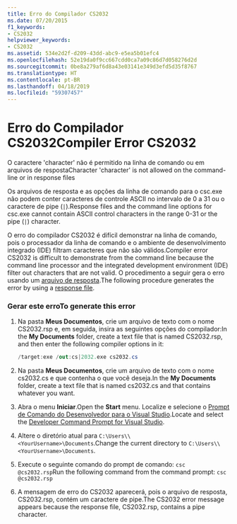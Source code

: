 ```yaml
---
title: Erro do Compilador CS2032
ms.date: 07/20/2015
f1_keywords:
- CS2032
helpviewer_keywords:
- CS2032
ms.assetid: 534e2d2f-d209-43dd-abc9-e5ea5b01efc4
ms.openlocfilehash: 52e19da0f9cc667cdd0ca7a09c86d7d058276d2d
ms.sourcegitcommit: 0be8a279af6d8a43e03141e349d3efd5d35f8767
ms.translationtype: HT
ms.contentlocale: pt-BR
ms.lasthandoff: 04/18/2019
ms.locfileid: "59307457"
---
```

# <a name="compiler-error-cs2032"></a><span data-ttu-id="b78bb-102">Erro do Compilador CS2032</span><span class="sxs-lookup"><span data-stu-id="b78bb-102">Compiler Error CS2032</span></span>
<span data-ttu-id="b78bb-103">O caractere 'character' não é permitido na linha de comando ou em arquivos de resposta</span><span class="sxs-lookup"><span data-stu-id="b78bb-103">Character 'character' is not allowed on the command-line or in response files</span></span>  
  
 <span data-ttu-id="b78bb-104">Os arquivos de resposta e as opções da linha de comando para o csc.exe não podem conter caracteres de controle ASCII no intervalo de 0 a 31 ou o caractere de pipe (`|`).</span><span class="sxs-lookup"><span data-stu-id="b78bb-104">Response files and the command line options for csc.exe cannot contain ASCII control characters in the range 0-31 or the pipe (`|`) character.</span></span>  
  
 <span data-ttu-id="b78bb-105">O erro do compilador CS2032 é difícil demonstrar na linha de comando, pois o processador da linha de comando e o ambiente de desenvolvimento integrado (IDE) filtram caracteres que não são válidos.</span><span class="sxs-lookup"><span data-stu-id="b78bb-105">Compiler error CS2032 is difficult to demonstrate from the command line because the command line processor and the integrated development environment (IDE) filter out characters that are not valid.</span></span> <span data-ttu-id="b78bb-106">O procedimento a seguir gera o erro usando um [arquivo de resposta](../../../csharp/language-reference/compiler-options/response-file-compiler-option.md).</span><span class="sxs-lookup"><span data-stu-id="b78bb-106">The following procedure generates the error by using a [response file](../../../csharp/language-reference/compiler-options/response-file-compiler-option.md).</span></span>  
  
### <a name="to-generate-this-error"></a><span data-ttu-id="b78bb-107">Gerar este erro</span><span class="sxs-lookup"><span data-stu-id="b78bb-107">To generate this error</span></span>  
  
1. <span data-ttu-id="b78bb-108">Na pasta **Meus Documentos**, crie um arquivo de texto com o nome CS2032.rsp e, em seguida, insira as seguintes opções do compilador:</span><span class="sxs-lookup"><span data-stu-id="b78bb-108">In the **My Documents** folder, create a text file that is named CS2032.rsp, and then enter the following compiler options in it:</span></span>  
  
    ```csharp  
    /target:exe /out:cs|2032.exe cs2032.cs  
    ```  
  
2. <span data-ttu-id="b78bb-109">Na pasta **Meus Documentos**, crie um arquivo de texto com o nome cs2032.cs e que contenha o que você deseja.</span><span class="sxs-lookup"><span data-stu-id="b78bb-109">In the **My Documents** folder, create a text file that is named cs2032.cs and that contains whatever you want.</span></span>  
  
3. <span data-ttu-id="b78bb-110">Abra o menu **Iniciar**.</span><span class="sxs-lookup"><span data-stu-id="b78bb-110">Open the **Start** menu.</span></span> <span data-ttu-id="b78bb-111">Localize e selecione o [Prompt de Comando do Desenvolvedor para o Visual Studio](../../../framework/tools/developer-command-prompt-for-vs.md).</span><span class="sxs-lookup"><span data-stu-id="b78bb-111">Locate and select the [Developer Command Prompt for Visual Studio](../../../framework/tools/developer-command-prompt-for-vs.md).</span></span>
  
4. <span data-ttu-id="b78bb-112">Altere o diretório atual para `C:\Users\\<YourUsername>\Documents`.</span><span class="sxs-lookup"><span data-stu-id="b78bb-112">Change the current directory to `C:\Users\\<YourUsername>\Documents`.</span></span>  
  
5. <span data-ttu-id="b78bb-113">Execute o seguinte comando do prompt de comando: `csc @cs2032.rsp`</span><span class="sxs-lookup"><span data-stu-id="b78bb-113">Run the following command from the command prompt: `csc @cs2032.rsp`</span></span>  
  
6. <span data-ttu-id="b78bb-114">A mensagem de erro do CS2032 aparecerá, pois o arquivo de resposta, CS2032.rsp, contém um caractere de pipe.</span><span class="sxs-lookup"><span data-stu-id="b78bb-114">The CS2032 error message appears because the response file, CS2032.rsp, contains a pipe character.</span></span>
